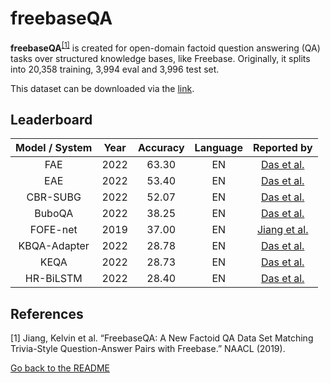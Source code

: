 # freebaseQA

**freebaseQA**<sup>[[1]](#myfootnote1)</sup> is created for open-domain factoid question answering (QA) tasks over structured knowledge bases, like Freebase. Originally, it splits into 20,358 training, 3,994 eval and 3,996 test set.

This dataset can be downloaded via the [link](https://github.com/kelvin-jiang/FreebaseQA).


## Leaderboard 

| Model / System | Year | Accuracy | Language |                       Reported by                        |
|:--------------:|:----:|:--------:|:--------:|:--------------------------------------------------------:|
|       FAE        | 2022 |  63.30   |    EN    | [Das et al.](https://arxiv.org/pdf/2202.10610.pdf)  |
|      EAE       | 2022 |  53.40   |    EN    | [Das et al.](https://arxiv.org/pdf/2202.10610.pdf)  |
|    CBR-SUBG    | 2022 |  52.07   |    EN    |    [Das et al.](https://arxiv.org/pdf/2202.10610.pdf)    |
|     BuboQA     | 2022 |  38.25   |    EN    | [Das et al.](https://arxiv.org/pdf/2202.10610.pdf)  |
|    FOFE-net    | 2019 |  37.00   |    EN    |  [Jiang et al.](https://aclanthology.org/N19-1028.pdf)   |
|  KBQA-Adapter  | 2022 |  28.78   |    EN    |    [Das et al.](https://arxiv.org/pdf/2202.10610.pdf)    |
|      KEQA      | 2022 |  28.73   |    EN    |    [Das et al.](https://arxiv.org/pdf/2202.10610.pdf)    |
|   HR-BiLSTM    | 2022 |  28.40   |    EN    |    [Das et al.](https://arxiv.org/pdf/2202.10610.pdf)    |



## References 
<a name="myfootnote1">[1]</a> Jiang, Kelvin et al. “FreebaseQA: A New Factoid QA Data Set Matching Trivia-Style Question-Answer Pairs with Freebase.” NAACL (2019).

[Go back to the README](../README.md)
